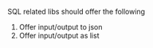 SQL related libs should offer the following

1.  Offer input/output to json
2.  Offer input/output as list

